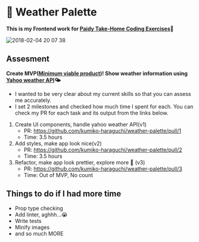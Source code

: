 # 🎨 Weather Palette
**This is my Frontend work for [Paidy Take-Home Coding Exercises](https://github.com/paidy/interview/blob/master/Weather.md)📝**

![2018-02-04 20 07 38](https://user-images.githubusercontent.com/28984604/35776848-1bc67b72-09e7-11e8-988a-c4bc282ccd64.png)
## Assesment
**Create MVP([Minimum viable product](https://en.wikipedia.org/wiki/Minimum_viable_product))! Show weather information using [Yahoo weather API](https://developer.yahoo.com/weather/)🌤**
 - I wanted to be very clear about my current skills so that you can assess me accurately.
 - I set 2 milestones and checked how much time I spent for each. You can check my PR for each task and its output from the links below.

1) Create UI components, handle yahoo weather API(v1)
   - PR: https://github.com/kumiko-haraguchi/weather-palette/pull/1 
   - Time: 3.5 hours
2) Add styles, make app look nice(v2)
   - PR: https://github.com/kumiko-haraguchi/weather-palette/pull/2 
   - Time: 3.5 hours
3) Refactor, make app look prettier, explore more 🎉 (v3)
   - PR: https://github.com/kumiko-haraguchi/weather-palette/pull/3 
   - Time: Out of MVP, No count 
   
## Things to do if I had more time
- Prop type checking
- Add linter, aghhh...😭
- Write tests
- Minify images 
- and so much MORE
